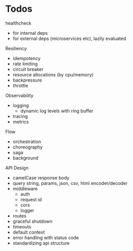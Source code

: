 # Todos

healthcheck 
- for internal deps
- for external deps (microservices etc), lazily evaluated

Resiliency
- idempotency
- rate limiting
- circuit breaker
- resource allocations (by cpu/memory)
- backpressure
- throttle

Observability
- logging
  - dynamic log levels with ring buffer
- tracing
- metrics

Flow
- orchestration
- choreography
- saga
- background

API Design
- camelCase response body
- query string, params, json, csv, html encoder/decoder
- middleware
  - auth
  - request id
  - cors
  - logger
- routes
- graceful shutdown
- timeouts
- default context
- error handling with status code
- standardizing api structure




